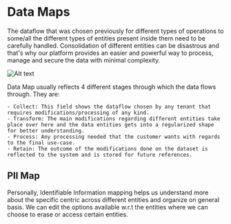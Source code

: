 # Data Maps
The dataflow that was chosen previously for different types of operations to some/all the different types of entities present inside them need to be carefully handled. Consolidation of different entities can be disastrous and that's why our platform provides an easier and powerful way to process, manage and secure the data with minimal complexity. 

![Alt text](https://github.com/skypointcloud/platform/blob/master/docs/doc_snippets/dataMap.png?raw=true)

Data Map usually reflects 4 different stages through which the data flows through. They are:

    - Collect: This field shows the dataflow chosen by any tenant that requires modifications/processing of any kind. 
    - Transform: The main modifications regarding different entities take place over here and the data entities gets into a regularized shape for better understanding. 
    - Process: Any processing needed that the customer wants with regards to the final use-case.
    - Retain: The outcome of the modifications done on the dataset is reflected to the system and is stored for future references.

## PII Map
Personally, Identifiable Information mapping helps us understand more about the specific centric across different entities and organize on general basis. We can edit the options available w.r.t the entities where we can choose to erase or access certain entities. 